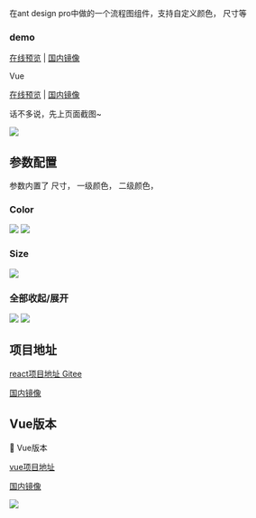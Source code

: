 

在ant design pro中做的一个流程图组件，支持自定义颜色， 尺寸等

<!-- more -->

### demo

<a href="https://zazzzf.github.io/process-map" target="_blank">在线预览</a> | 
<a href="http://www.zhaozhenfa1995.gitee.io/process-map" target="_blank">国内镜像</a> 

Vue

<a href="https://zazzzf.github.io/vue-process-map/" target="_blank">在线预览</a> | 
<a href="http://www.zhaozhenfa1995.gitee.io/vue-process-map" target="_blank">国内镜像</a> 


话不多说，先上页面截图~

<img src="https://zazzzf.github.io/assets/img/Snipaste_2021-04-02_09-15-03.2df1736a.png" class="zoom-custom-imgs" />



## 参数配置

参数内置了 尺寸， 一级颜色， 二级颜色，

### Color

<img src="https://zazzzf.github.io/assets/img/Snipaste_2021-04-02_10-19-33.794bb21d.png" class="zoom-custom-imgs" />
<img src="https://zazzzf.github.io/assets/img/Snipaste_2021-04-02_10-26-34.06064abd.png" class="zoom-custom-imgs" />

### Size 

<img src="https://zazzzf.github.io/assets/img/Snipaste_2021-04-02_10-27-29.376fea56.png" class="zoom-custom-imgs" />

### 全部收起/展开

<img src="https://zazzzf.github.io/assets/img/ex.91e75c51.png" class="zoom-custom-imgs" />
<img src="https://zazzzf.github.io/assets/img/ex1.a75ce814.png" class="zoom-custom-imgs" />

## 项目地址


<a href="https://github.com/zazzzf/process-map/" target="_blank">react项目地址 Gitee</a>

<a href="http://gitee.com/zhaozhenfa1995/process-map" target="_blank">国内镜像</a>


## Vue版本
:tada: Vue版本 

<a href="https://github.com/zazzzf/vue-process-map" target="_blank">vue项目地址</a>

<a href="http://gitee.com/zhaozhenfa1995/process-map" target="_blank">国内镜像</a>

<img src="https://zazzzf.github.io/assets/img/Snipaste_2021-04-02_14-41-09.9a772e7a.png" class="zoom-custom-imgs" />

